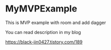# MyMVPExample

This is MVP example with room and add dagger

You can read description in my blog

https://black-jin0427.tistory.com/189